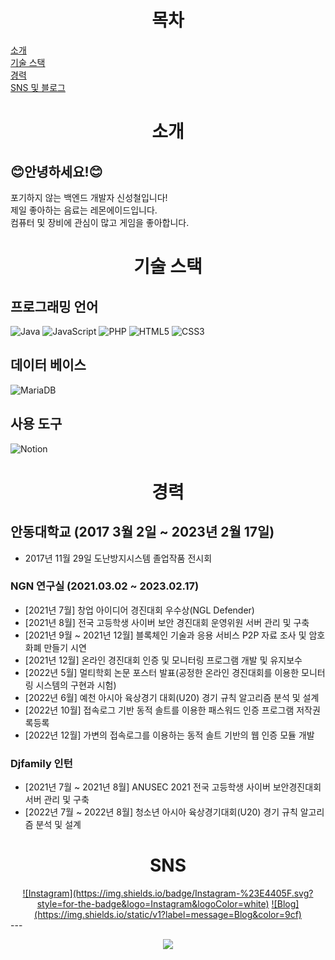   <div align="center">
    <!-- 목차 -->
    <h1>목차</h1>
  </div>
  
[소개](#소개)   
[기술 스택](#기술-스택)   
[경력](#경력)   
[SNS 및 블로그](#SNS)   
  
 <div align="center">
   <!-- 소개 -->
   <h1>소개</h1>
 </div>
 
  ## 😊안녕하세요!😊
  포기하지 않는 백엔드 개발자 신성철입니다!   
  제일 좋아하는 음료는 레몬에이드입니다.   
  컴퓨터 및 장비에 관심이 많고 게임을 좋아합니다.
    
  <div align="center">
    <!-- 기술 스택 -->
    <h1>기술 스택</h1>
  </div>
  
  ## 프로그래밍 언어
  ![Java](https://img.shields.io/badge/java-%23ED8B00.svg?style=for-the-badge&logo=java&logoColor=white)
  ![JavaScript](https://img.shields.io/badge/javascript-%23323330.svg?style=for-the-badge&logo=javascript&logoColor=%23F7DF1E)
  ![PHP](https://img.shields.io/badge/php-%23777BB4.svg?style=for-the-badge&logo=php&logoColor=white)
  ![HTML5](https://img.shields.io/badge/html5-%23E34F26.svg?style=for-the-badge&logo=html5&logoColor=white)
  ![CSS3](https://img.shields.io/badge/css3-%231572B6.svg?style=for-the-badge&logo=css3&logoColor=white)
  
  ## 데이터 베이스
  ![MariaDB](https://img.shields.io/badge/MariaDB-003545?style=for-the-badge&logo=mariadb&logoColor=white)
  
  ## 사용 도구
  ![Notion](https://img.shields.io/badge/Notion-%23000000.svg?style=for-the-badge&logo=notion&logoColor=white)
  
    
  <div align="center">
  <!-- 경력 -->
  <h1>경력</h1>
  </div>
  
  ## 안동대학교 (2017 3월 2일 ~ 2023년 2월 17일)
  - 2017년 11월 29일 도난방지시스템 졸업작품 전시회
  ### NGN 연구실 (2021.03.02 ~ 2023.02.17)
  - [2021년 7월] 창업 아이디어 경진대회 우수상(NGL Defender)
  - [2021년 8월] 전국 고등학생 사이버 보안 경진대회 운영위원 서버 관리 및 구축
  - [2021년 9월 ~ 2021년 12월] 블록체인 기술과 응용 서비스 P2P 자료 조사 및 암호화폐 만들기 시연
  - [2021년 12월] 온라인 경진대회 인증 및 모니터링 프로그램 개발 및 유지보수
  - [2022년 5월] 멀티학회 논문 포스터 발표(공정한 온라인 경진대회를 이용한 모니터링 시스템의 구현과 시험)
  - [2022년 6월] 예천 아시아 육상경기 대회(U20) 경기 규칙 알고리즘 분석 및 설계
  - [2022년 10월] 접속로그 기반 동적 솔트를 이용한 패스워드 인증 프로그램 저작권록등록
  - [2022년 12월] 가변의 접속로그를 이용하는 동적 솔트 기반의 웹 인증 모듈 개발
  ### Djfamily 인턴
  - [2021년 7월 ~ 2021년 8월] ANUSEC 2021 전국 고등학생 사이버 보안경진대회 서버 관리 및 구축
  - [2022년 7월 ~ 2022년 8월] 청소년 아시아 육상경기대회(U20) 경기 규칙 알고리즘 분석 및 설계

  <div align="center">
    <!-- SNS -->
    <h1>SNS</h1>
  </div>
  
  <div align="center">
  <a href="https://www.instagram.com/_seongcheol_/">![Instagram](https://img.shields.io/badge/Instagram-%23E4405F.svg?style=for-the-badge&logo=Instagram&logoColor=white)</a>
  <a href="https://holy-season.tistory.com/">![Blog](https://img.shields.io/static/v1?label=message=Blog&color=9cf)</a>
  </div>
---
<p align="center"> 
  <img src="https://github-readme-stats.vercel.app/api?username=ShinSeongCheol&theme=vue&show_icons=true"/></a>
</p>

<!-- Introduction
============
## Hi, I'm Shinseongcheol!!
![header](https://capsule-render.vercel.app/api?type=waving&color=timeAuto&height=400&text=ShinSeongCheol&animation=fadeIn&fontSize=100&fontColor=d6ace6&rotate=+10)   
## My Github Infomation
### Github stats
[![Anurag's GitHub stats](https://github-readme-stats.vercel.app/api?username=ShinSeongCheol&show_icons=true&theme=dracula)](https://github.com/anuraghazra/github-readme-stats)   
## My Preferred Language
> * java   
## Self Introduction   
- 👋 Hi, I’m @ShinSeongCheol
- 👀 I’m interested in Computer...
- 🌱 I’m currently learning Java and Network , spring...
- 💞️ I’m looking to collaborate on Friend...
- 📫 How to reach me ...
ShinSeongCheol/ShinSeongCheol is a ✨ special ✨ repository because its `README.md` (this file) appears on your GitHub profile.
You can click the Preview link to take a look at your changes.
--->
